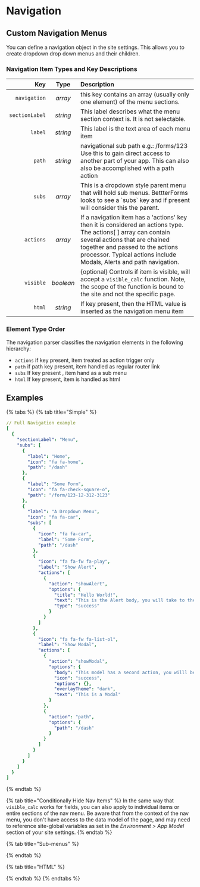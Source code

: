 # Navigation

## Custom Navigation Menus

You can define a navigation object in the site settings. This allows you to create dropdown drop down menus and their children.

### Navigation Item Types and Key Descriptions

| Key | Type | Description |
| ---: | :---: | :--- |
| `navigation` | _array_ | this key contains an array \(usually only one element\) of the menu sections. |
| `sectionLabel` | _string_ | This label describes what the menu section context is. It is not selectable. |
| `label` | _string_ | This label is the text area of each menu item |
| `path` | _string_ | navigational sub path e.g.: /forms/123 Use this to gain direct access to another part of your app. This can also also be accomplished with a path action |
| `subs` | _array_ | This is a dropdown style parent menu that will hold sub menus. BettterForms looks to see a \`subs\` key and if present will consider this the parent. |
| `actions` | _array_ | If a navigation item has a 'actions' key then it is considered an actions type. The actions\[ \] array can contain several actions that are chained together and passed to the actions processor. Typical actions include Modals, Alerts and path navigation. |
| `visible` | _boolean_ | {optional} Controls if item is visible, will accept a `visible_calc` function. Note, the scope of the function is bound to the site and not the specific page.  |
| `html` | _string_ | If key present, then the HTML value is inserted as the navigation menu item |

### Element Type Order

The navigation parser classifies the navigation elements in the following hierarchy:

* `actions` if key present, item treated as action trigger only
* `path` if path key present, item handled as regular router link
* `subs` If key present , item hand as a sub menu
* `html` If key present, item is handled as html

## Examples

{% tabs %}
{% tab title="Simple" %}
```yaml
// Full Navigation example
[
  {
    "sectionLabel": "Menu",
    "subs": [
      {
        "label": "Home",
        "icon": "fa fa-home",
        "path": "/dash"
      },
      {
        "label": "Some Form",
        "icon": "fa fa-check-square-o",
        "path": "/form/123-12-312-3123"
      },
      {
        "label": "A Dropdown Menu",
        "icon": "fa fa-car",
        "subs": [
          {
            "icon": "fa fa-car",
            "label": "Some Form",
            "path": "/dash"
          },
          {
            "icon": "fa fa-fw fa-play",
            "label": "Show Alert",
            "actions": [
              {
                "action": "showAlert",
                "options": {
                  "title": "Hello World!",
                  "text": "This is the Alert body, you will take to the dash",
                  "type": "success"
                }
              }
            ]
          },
          {
            "icon": "fa fa-fw fa-list-ol",
            "label": "Show Modal",
            "actions": [
              {
                "action": "showModal",
                "options": {
                  "body": "This model has a second action, you willl be taken to the /dash",
                  "icon": "success",
                  "options": {},
                  "overlayTheme": "dark",
                  "text": "This is a Modal"
                }
              },
              {
                "action": "path",
                "options": {
                  "path": "/dash"
                }
              }
            ]
          }
        ]
      }
    ]
  }
]
```
{% endtab %}

{% tab title="Conditionally Hide Nav Items" %}
In the same way that `visible_calc` works for fields, you can also apply to individual items or entire sections of the nav menu. Be aware that from the context of the nav menu, you don't have access to the data model of the page, and may need to reference site-global variables as set in the _Environment &gt; App Model_ section of your site settings.
{% endtab %}

{% tab title="Sub-menus" %}

{% endtab %}

{% tab title="HTML" %}

{% endtab %}
{% endtabs %}

